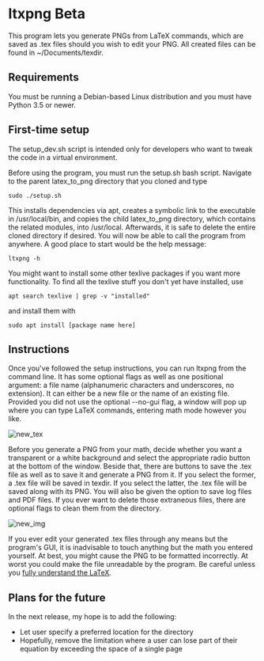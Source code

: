 # ltxpng Beta
This program lets you generate PNGs from LaTeX commands, which are saved as .tex files should you wish to edit your PNG. All created files can be found in ~/Documents/texdir.

## Requirements
You must be running a Debian-based Linux distribution and you must have Python 3.5 or newer.

## First-time setup
The setup_dev.sh script is intended only for developers who want to tweak the code in a virtual environment.

Before using the program, you must run the setup.sh bash script. Navigate to the parent latex_to_png directory that you cloned and type
```
sudo ./setup.sh
```
This installs dependencies via apt, creates a symbolic link to the executable in /usr/local/bin, and copies the child latex_to_png directory, which contains the related modules, into /usr/local. Afterwards, it is safe to delete the entire cloned directory if desired. You will now be able to call the program from anywhere. A good place to start would be the help message:
```
ltxpng -h
```
You might want to install some other texlive packages if you want more functionality. To find all the texlive stuff you don't yet have installed, use
```
apt search texlive | grep -v "installed"
```
and install them with
```
sudo apt install [package name here]
```

## Instructions
Once you've followed the setup instructions, you can run ltxpng from the command line. It has some optional flags as well as one positional argument: a file name (alphanumeric characters and underscores, no extension). It can either be a new file or the name of an existing file. Provided you did not use the optional --no-gui flag, a window will pop up where you can type LaTeX commands, entering math mode however you like.

![new_tex](../assets/new_tex.png?raw=true)

Before you generate a PNG from your math, decide whether you want a transparent or a white background and select the appropriate radio button at the bottom of the window. Beside that, there are buttons to save the .tex file as well as to save it and generate a PNG from it. If you select the former, a .tex file will be saved in texdir. If you select the latter, the .tex file will be saved along with its PNG. You will also be given the option to save log files and PDF files. If you ever want to delete those extraneous files, there are optional flags to clean them from the directory.

![new_img](../assets/new_img.png?raw=true)

If you ever edit your generated .tex files through any means but the program's GUI, it is inadvisable to touch anything but the math you entered yourself. At best, you might cause the PNG to be formatted incorrectly. At worst you could make the file unreadable by the program. Be careful unless you [fully understand the LaTeX](https://github.com/hkcountryman/latex_to_png/wiki/Formatting-a-LaTeX-document-to-convert-to-PNG).

## Plans for the future
In the next release, my hope is to add the following:
  - Let user specify a preferred location for the directory
  - Hopefully, remove the limitation where a user can lose part of their equation by exceeding the space of a single page